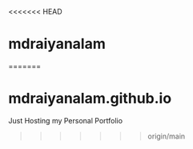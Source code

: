 <<<<<<< HEAD
# mdraiyanalam
=======
# mdraiyanalam.github.io
Just Hosting my Personal Portfolio
>>>>>>> origin/main
